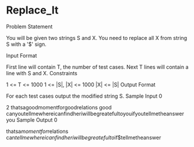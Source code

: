 # Replace_It
Problem Statement

You will be given two strings S and X. You need to replace all X from string S with a '$' sign.

Input Format

First line will contain T, the number of test cases.
Next T lines will contain a line with S and X.
Constraints

1 <= T <= 1000
1 <= |S|, |X| <= 1000
|X| <= |S|
Output Format

For each test cases output the modified string S.
Sample Input 0

2
thatsagoodmomentforgoodrelations good
canyoutellmewhereicanfindheriwillbegreatefultoyouifyoutellmetheanswer you
Sample Output 0

thatsa$momentfor$relations
can$tellmewhereicanfindheriwillbegreatefulto$if$tellmetheanswer
